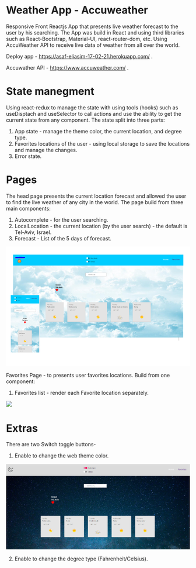 # Weather App - Accuweather
Responsive Front Reactjs App that presents live weather forecast to the user by his searching. 
The App was build in React and using third libraries such as React-Bootstrap, Material-UI, react-router-dom, etc. 
Using AccuWeather API to receive live data of weather from all over the world. 

Deploy app - https://asaf-eliasim-17-02-21.herokuapp.com/ .

Accuwather API - https://www.accuweather.com/ .

# State manegment 
Using react-redux to manage the state with using tools (hooks) such as useDisptach and useSelector to call actions 
and use the ability to get the current state from any component. 
The state split into three parts: 
1. App state - manage the theme color, the current location, and degree type.
2. Favorites locations of the user - using local storage to save the locations and manage the changes.
3. Error state.

# Pages
The head page presents the current location forecast and allowed the user to find the live weather of any city in the world.
The page build from three main components:
1. Autocomplete - for the user searching.
2. LocalLocation - the current location (by the user search) - the default is Tel-Aviv, Israel.
3. Forecast - List of the 5 days of forecast.

![](/image/head.PNG)

Favorites Page - to presents user favorites locations.
Build from one component:
1. Favorites list - render each Favorite location separately.

![](/image/favorites.jpg)

# Extras
There are two Switch toggle buttons- 
1. Enable to change the web theme color.

![](/image/darkTheme.PNG)

2. Enable to change the degree type (Fahrenheit/Celsius).


